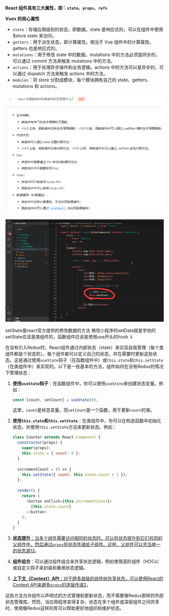 **React 组件具有三大属性，即：`state`、`props`、`refs`**



**Vuex 的核心属性**

- `state`：存储应用级别的状态，即数据。state 是响应式的，可以在组件中使用 $store.state 来访问。
- `getters`：用于派生状态，即计算属性。相当于 Vue 组件中的计算属性。getters 也是响应式的。
- `mutations`：用于修改 state 中的数据。mutations 中的方法必须是同步的，可以通过 commit 方法来触发 mutations 中的方法。
- `actions`：用于处理异步操作和业务逻辑。actions 中的方法可以是异步的，可以通过 dispatch 方法来触发 actions 中的方法。
- `modules`：将 store 分割成模块，每个模块拥有自己的 state、getters、mutations 和 actions。



![image-20240605011738611](react的修改方法.assets/image-20240605011738611.png)

![image-20240529174310892](react的修改方法.assets/image-20240529174310892.png)

setState是react官方提供的修改数据的方法 微信小程序的setData就是学他的 setState应该是类组件的，函数组件应该是使用use开头的hook ↓



在没有引入Redux时，React组件通过内部状态（state）来实现自我管理（每个类组件都是个状态机）。每个组件都可以定义自己的状态，并在需要时更新这些状态。这是通过使用`useState`钩子（在函数组件中）或`this.state`和`this.setState`（在类组件中）来实现的。以下是一些基本的方法，组件如何在没有Redux的情况下管理状态：

1. **使用`useState`钩子**：在函数组件中，你可以使用`useState`来创建状态变量。例如：

   ```javascript
   const [count, setCount] = useState(0);
   ```

   这里，`count`是状态变量，而`setCount`是一个函数，用于更新`count`的值。

2. **使用`this.state`和`this.setState`**：在类组件中，你可以在构造函数中初始化状态，并使用`this.setState`方法来更新状态。例如：

   ```javascript
   class Counter extends React.Component {
     constructor(props) {
       super(props);
       this.state = { count: 0 };
     }
   
     incrementCount = () => {
       this.setState({ count: this.state.count + 1 });
     };
   
     render() {
       return (
         <button onClick={this.incrementCount}>
           {this.state.count}
         </button>
       );
     }
   }
   ```

3. [**状态提升**：当多个组件需要访问相同的状态时，可以将状态提升到它们共同的父组件中，然后通过`props`将状态传递给子组件。这样，父组件可以充当单一的状态源](https://zh-hans.react.dev/learn/managing-state)[1](https://zh-hans.react.dev/learn/managing-state)[2](https://zh-hans.react.dev/learn/sharing-state-between-components)。

4. **组件组合**：可以通过组件组合来共享状态逻辑，例如使用高阶组件（HOCs）或自定义钩子来封装和重用状态逻辑。

5. [**上下文（Context）API**：对于跨多层级的组件树共享状态，可以使用React的Context API来避免`props`的逐层传递](https://zh-hans.react.dev/learn/sharing-state-between-components)[2](https://zh-hans.react.dev/learn/sharing-state-between-components)。

这些方法允许组件以声明式的方式管理和更新状态，而不需要像Redux那样的外部状态管理库。然而，当应用程序变得复杂，状态在多个组件或深层组件之间共享时，使用像Redux这样的库可以帮助更好地组织和维护状态。

​              